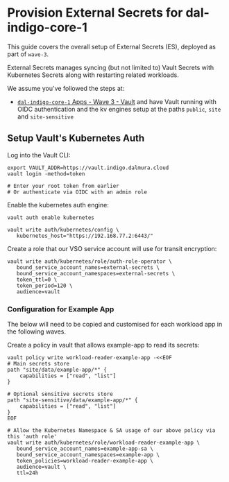# Provision External Secrets for dal-indigo-core-1

This guide covers the overall setup of External Secrets (ES), deployed as part of `wave-3`.

External Secrets manages syncing (but not limited to) Vault Secrets with Kubernetes Secrets along with restarting related workloads.

We assume you've followed the steps at:
* [`dal-indigo-core-1` Apps - Wave 3 - Vault](INDIGO-CORE-1-APPS-WAVE-3-VAULT.md) and have Vault running with OIDC authentication and the kv engines setup at the paths `public`, `site` and `site-sensitive`


## Setup Vault's Kubernetes Auth
Log into the Vault CLI:
```
export VAULT_ADDR=https://vault.indigo.dalmura.cloud
vault login -method=token

# Enter your root token from earlier
# Or authenticate via OIDC with an admin role
```

Enable the kubernetes auth engine:
```
vault auth enable kubernetes

vault write auth/kubernetes/config \
   kubernetes_host="https://192.168.77.2:6443/"
```

Create a role that our VSO service account will use for transit encryption:
```
vault write auth/kubernetes/role/auth-role-operator \
   bound_service_account_names=external-secrets \
   bound_service_account_namespaces=external-secrets \
   token_ttl=0 \
   token_period=120 \
   audience=vault
```

### Configuration for Example App
The below will need to be copied and customised for each workload app in the following waves.

Create a policy in vault that allows example-app to read its secrets:
```
vault policy write workload-reader-example-app -<<EOF
# Main secrets store
path "site/data/example-app/*" {
    capabilities = ["read", "list"]
}

# Optional sensitive secrets store
path "site-sensitive/data/example-app/*" {
    capabilities = ["read", "list"]
}
EOF

# Allow the Kubernetes Namespace & SA usage of our above policy via this 'auth role'
vault write auth/kubernetes/role/workload-reader-example-app \
   bound_service_account_names=example-app-sa \
   bound_service_account_namespaces=example-app \
   token_policies=workload-reader-example-app \
   audience=vault \
   ttl=24h
```
